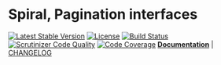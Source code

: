 Spiral, Pagination interfaces
========
[![Latest Stable Version](https://poser.pugx.org/spiral/pagination/v/stable)](https://packagist.org/packages/spiral/pagination) 
[![License](https://poser.pugx.org/spiral/pagination/license)](https://packagist.org/packages/spiral/pagination)
[![Build Status](https://travis-ci.org/spiral/pagination.svg?branch=master)](https://travis-ci.org/spiral/pagination)
[![Scrutinizer Code Quality](https://scrutinizer-ci.com/g/spiral/pagination/badges/quality-score.png?b=master)](https://scrutinizer-ci.com/g/spiral/pagination/?branch=master)
[![Code Coverage](https://scrutinizer-ci.com/g/spiral/pagination/badges/coverage.png?b=master)](https://scrutinizer-ci.com/g/spiral/pagination/?branch=master)
<b>[Documentation](http://spiral-framework.com/guide)</b> | [CHANGELOG](/CHANGELOG.md)
